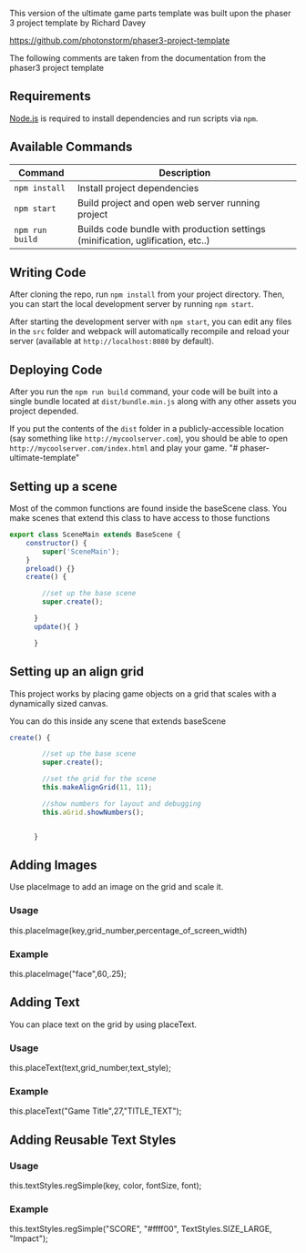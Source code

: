 This version of the ultimate game parts template was built upon the phaser 3 project template by Richard Davey


https://github.com/photonstorm/phaser3-project-template

The following comments are taken from the documentation from the phaser3 project template
## Requirements

[Node.js](https://nodejs.org) is required to install dependencies and run scripts via `npm`.

## Available Commands

| Command | Description |
|---------|-------------|
| `npm install` | Install project dependencies |
| `npm start` | Build project and open web server running project |
| `npm run build` | Builds code bundle with production settings (minification, uglification, etc..) |

## Writing Code

After cloning the repo, run `npm install` from your project directory. Then, you can start the local development
server by running `npm start`.


After starting the development server with `npm start`, you can edit any files in the `src` folder
and webpack will automatically recompile and reload your server (available at `http://localhost:8080`
by default).


## Deploying Code
After you run the `npm run build` command, your code will be built into a single bundle located at 
`dist/bundle.min.js` along with any other assets you project depended. 

If you put the contents of the `dist` folder in a publicly-accessible location (say something like `http://mycoolserver.com`), 
you should be able to open `http://mycoolserver.com/index.html` and play your game.
"# phaser-ultimate-template" 

## Setting up a scene

Most of the common functions are found inside the baseScene class. You make scenes that extend this class to have access to those functions
```javascript
export class SceneMain extends BaseScene {
    constructor() {
        super('SceneMain');
    }
    preload() {}
    create() {

        //set up the base scene
        super.create();

      }
      update(){ }

      }
```

## Setting up an align grid

This project works by placing game objects on a grid that scales with a dynamically sized canvas.

You can do this inside any scene that extends baseScene
```javascript
create() {

        //set up the base scene
        super.create();

        //set the grid for the scene
        this.makeAlignGrid(11, 11);

        //show numbers for layout and debugging 
        this.aGrid.showNumbers();


      }
```
## Adding Images

Use placeImage to add an image on the grid and scale it.

### Usage 

this.placeImage(key,grid_number,percentage_of_screen_width)

### Example 

this.placeImage("face",60,.25);

## Adding Text

You can place text on the grid by using placeText.

### Usage

this.placeText(text,grid_number,text_style);

### Example

this.placeText("Game Title",27,"TITLE_TEXT");

## Adding Reusable Text Styles

### Usage

this.textStyles.regSimple(key, color, fontSize, font);

### Example

this.textStyles.regSimple("SCORE", "#ffff00", TextStyles.SIZE_LARGE, "Impact");